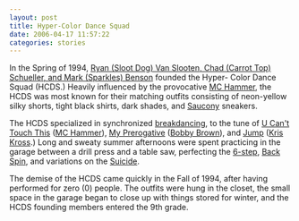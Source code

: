 ```yaml
---
layout: post
title: Hyper-Color Dance Squad
date: 2006-04-17 11:57:22
categories: stories
---
```


In the Spring of 1994, [Ryan (Sloot Dog) Van Slooten, Chad (Carrot Top)
Schueller, and Mark (Sparkles)
Benson](http://www.flickr.com/photos/markbenson/56393332/) founded the Hyper-
Color Dance Squad (HCDS.) Heavily influenced by the provocative [MC
Hammer](http://en.wikipedia.org/wiki/MC_Hammer), the HCDS was most known for
their matching outfits consisting of neon-yellow silky shorts, tight black
shirts, dark shades, and [Saucony](http://www.saucony.com/) sneakers.


The HCDS specialized in synchronized
[breakdancing](http://en.wikipedia.org/wiki/Breakdancing), to the tune of [U
Can't Touch This](http://en.wikipedia.org/wiki/U_Can%27t_Touch_This) ([MC
Hammer](http://en.wikipedia.org/wiki/Mc_hammer)), [My
Prerogative](http://en.wikipedia.org/wiki/My_Prerogative) ([Bobby
Brown](http://en.wikipedia.org/wiki/Bobby_Brown)), and
[Jump](http://en.wikipedia.org/wiki/Jump_%28Kris_Kross_song%29) ([Kris
Kross](http://en.wikipedia.org/wiki/Criss_Cross_%28band%29).) Long and sweaty
summer afternoons were spent practicing in the garage between a drill press
and a table saw, perfecting the [6-step](http://en.wikipedia.org/wiki/6-step),
[Back Spin](http://en.wikipedia.org/wiki/Spin_%28breakdancing_move%29), and
variations on the
[Suicide](http://en.wikipedia.org/wiki/Suicide_%28breakdancing_move%29).

The demise of the HCDS came quickly in the Fall of 1994, after having
performed for zero (0) people. The outfits were hung in the closet, the small
space in the garage began to close up with things stored for winter, and the
HCDS founding members entered the 9th grade.


